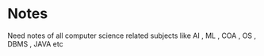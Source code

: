 # Notes
Need notes of all computer science related subjects like AI , ML , COA , OS , DBMS , JAVA etc

